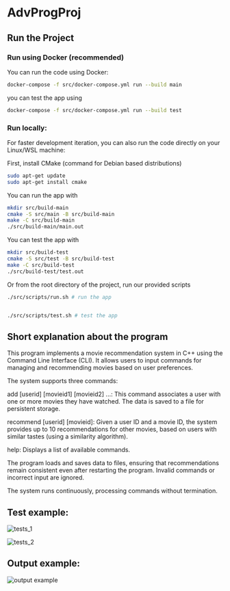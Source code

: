 # AdvProgProj

## Run the Project

### Run using Docker (recommended)

You can run the code using Docker:

```bash
docker-compose -f src/docker-compose.yml run --build main
```

you can test the app using

```bash
docker-compose -f src/docker-compose.yml run --build test
```

### Run locally:

For faster development iteration, you can also run the code directly on your Linux/WSL machine:

First, install CMake (command for Debian based distributions)

```bash
sudo apt-get update
sudo apt-get install cmake
```

You can run the app with

```bash
mkdir src/build-main
cmake -S src/main -B src/build-main
make -C src/build-main
./src/build-main/main.out
```

You can test the app with

```bash
mkdir src/build-test
cmake -S src/test -B src/build-test
make -C src/build-test
./src/build-test/test.out
```

Or from the root directory of the project, run our provided scripts

```bash
./src/scripts/run.sh # run the app


./src/scripts/test.sh # test the app
```

## Short explanation about the program

This program implements a movie recommendation system in C++ using the Command Line Interface (CLI). It allows users to input commands for managing and recommending movies based on user preferences.

The system supports three commands:

add [userid] [movieid1] [movieid2] ...:
This command associates a user with one or more movies they have watched. The data is saved to a file for persistent storage.

recommend [userid] [movieid]:
Given a user ID and a movie ID, the system provides up to 10 recommendations for other movies, based on users with similar tastes (using a similarity algorithm).

help: Displays a list of available commands.

The program loads and saves data to files, ensuring that recommendations remain consistent even after restarting the program. Invalid commands or incorrect input are ignored.

The system runs continuously, processing commands without termination.

## Test example:
![tests_1](https://github.com/user-attachments/assets/8c53c9c8-1ced-4e75-8ed1-86d46d683fb7)

![tests_2](https://github.com/user-attachments/assets/d4110d24-4c5a-4ef2-af71-f68434357548)

## Output example:

![output example ](https://github.com/user-attachments/assets/eb143f57-9d86-44b4-abed-5c679119baa5)
